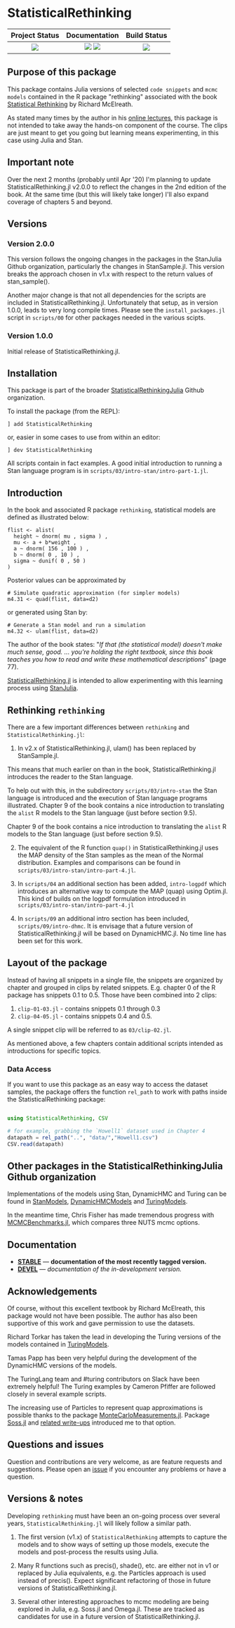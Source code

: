 # StatisticalRethinking


| **Project Status**                                                               |  **Documentation**                                                               | **Build Status**                                                                                |
|:-------------------------------------------------------------------------------:|:-------------------------------------------------------------------------------:|:-----------------------------------------------------------------------------------------------:|
|![][project-status-img] | [![][docs-stable-img]][docs-stable-url] [![][docs-dev-img]][docs-dev-url] | [![][travis-img]][travis-url] |

## Purpose of this package

This package contains Julia versions of selected `code snippets` and `mcmc models` contained in the R package "rethinking" associated with the book [Statistical Rethinking](https://xcelab.net/rm/statistical-rethinking/) by Richard McElreath.

As stated many times by the author in his [online lectures](https://www.youtube.com/watch?v=ENxTrFf9a7c&list=PLDcUM9US4XdNM4Edgs7weiyIguLSToZRI), this package is not intended to take away the hands-on component of the course. The clips are just meant to get you going but learning means experimenting, in this case using Julia and Stan.

## Important note

Over the next 2 months (probably until Apr '20) I'm planning to update StatisticalRethinking.jl v2.0.0 to reflect the changes in the 2nd edition of the book. At the same time (but this will likely take longer) I'll also expand coverage of chapters 5 and beyond.

## Versions

### Version 2.0.0 

This version follows the ongoing changes in the packages in the StanJulia Github organization, particularly the changes in StanSample.jl. This version breaks the approach chosen in v1.x with respect to the return values of stan_sample().

Another major change is that not all dependencies for the scripts are included in StatisticalRethinking.jl. Unfortunately that setup, as in version 1.0.0, leads to very long compile times. Please see the `install_packages.jl` script in `scripts/00` for other packages needed in the various scipts.

### Version 1.0.0

Initial release of StatisticalRethinking.jl.

## Installation

This package is part of the broader [StatisticalRethinkingJulia](https://github.com/StatisticalRethinkingJulia) Github organization.

To install the package (from the REPL):

```
] add StatisticalRethinking
```

or, easier in some cases to use from within an editor:

```
] dev StatisticalRethinking
```

All scripts contain in fact examples. A good initial introduction to running a Stan language program is in `scripts/03/intro-stan/intro-part-1.jl`.

## Introduction

In the book and associated R package `rethinking`, statistical models are defined as illustrated below:

```
flist <- alist(
  height ~ dnorm( mu , sigma ) ,
  mu <- a + b*weight ,
  a ~ dnorm( 156 , 100 ) ,
  b ~ dnorm( 0 , 10 ) ,
  sigma ~ dunif( 0 , 50 )
)
```

Posterior values can be approximated by
 
```
# Simulate quadratic approximation (for simpler models)
m4.31 <- quad(flist, data=d2)
```

or generated using Stan by:

```
# Generate a Stan model and run a simulation
m4.32 <- ulam(flist, data=d2)
```

The author of the book states: "*If that (the statistical model) doesn't make much sense, good. ... you're holding the right textbook, since this book teaches you how to read and write these mathematical descriptions*" (page 77).

[StatisticalRethinking.jl](https://github.com/StatisticalRethinkingJulia/StatisticalRethinking.jl) is intended to allow experimenting with this learning process using [StanJulia](https://github.com/StanJulia).

## Rethinking `rethinking`

There are a few important differences between `rethinking` and `StatisticalRethinking.jl`:

1. In v2.x of StatisticalRethinking.jl, ulam() has been replaced by StanSample.jl.

This means that much earlier on than in the book, StatisticalRethinking.jl introduces the reader to the Stan language.

To help out with this, in the subdirectory `scripts/03/intro-stan` the Stan language is introduced and the execution of Stan language programs illustrated. Chapter 9 of the book contains a nice introduction to translating the `alist` R models to the Stan language (just before section 9.5).

Chapter 9 of the book contains a nice introduction to translating the `alist` R models to the Stan language (just before section 9.5).

2. The equivalent of the R function `quap()` in StatisticalRethinking.jl uses the MAP density of the Stan samples as the mean of the Normal distribution. Examples and comparisons can be found in `scripts/03/intro-stan/intro-part-4.jl`. 

3. In `scripts/04` an additional section has been added, `intro-logpdf` which introduces an alternative way to compute the MAP (quap) using Optim.jl. This kind of builds on the logpdf formulation introduced in `scripts/03/intro-stan/intro-part-4.jl`

4. In `scripts/09` an additional intro section has been included, `scripts/09/intro-dhmc`. It is envisage that a future version of StatisticalRethinking.jl will be based on DynamicHMC.jl. No time line has been set for this work.

## Layout of the package

Instead of having all snippets in a single file, the snippets are organized by chapter and grouped in clips by related snippets. E.g. chapter 0 of the R package has snippets 0.1 to 0.5. Those have been combined into 2 clips:

1. `clip-01-03.jl` - contains snippets 0.1 through 0.3
2. `clip-04-05.jl` - contains snippets 0.4 and 0.5.

A single snippet clip will be referred to as `03/clip-02.jl`.

As mentioned above, a few chapters contain additional scripts intended as introductions for specific topics.

### Data Access

If you want to use this package as an easy way to access the dataset samples, the package offers the function `rel_path` to work with paths inside the StatisticalRethinking package:

```julia

using StatisticalRethinking, CSV

# for example, grabbing the `Howell1` dataset used in Chapter 4
datapath = rel_path("..", "data/","Howell1.csv") 
CSV.read(datapath)
```

## Other packages in the StatisticalRethinkingJulia Github organization

Implementations of the models using Stan, DynamicHMC and Turing can be found in [StanModels](https://github.com/StatisticalRethinkingJulia/StanModels.jl), [DynamicHMCModels](https://github.com/StatisticalRethinkingJulia/DynamicHMCModels.jl) and [TuringModels](https://github.com/StatisticalRethinkingJulia/TuringModels.jl).

In the meantime time, Chris Fisher has made tremendous progress with [MCMCBenchmarks.jl](https://github.com/StatisticalRethinkingJulia/MCMCBenchmarks.jl), which compares three NUTS mcmc options.

## Documentation

- [**STABLE**][docs-stable-url] &mdash; **documentation of the most recently tagged version.**
- [**DEVEL**][docs-dev-url] &mdash; *documentation of the in-development version.*

## Acknowledgements

Of course, without this excellent textbook by Richard McElreath, this package would not have been possible. The author has also been supportive of this work and gave permission to use the datasets.

Richard Torkar has taken the lead in developing the Turing versions of the models contained in [TuringModels](https://github.com/StatisticalRethinkingJulia/TuringModels.jl). 

Tamas Papp has been very helpful during the development of the DynamicHMC versions of the models.

The TuringLang team and #turing contributors on Slack have been extremely helpful! The Turing examples by Cameron Pfiffer are followed closely in several example scripts.

The increasing use of Particles to represent quap approximations is possible thanks to the package [MonteCarloMeasurements.jl](https://github.com/baggepinnen/MonteCarloMeasurements.jl). Package [Soss.jl](https://github.com/cscherrer/Soss.jl) and [related write-ups](https://cscherrer.github.io) introduced me to that option.

## Questions and issues

Question and contributions are very welcome, as are feature requests and suggestions. Please open an [issue][issues-url] if you encounter any problems or have a question.

## Versions & notes

Developing `rethinking` must have been an on-going process over several years, `StatisticalRethinking.jl` will likely follow a similar path.

1. The first version (v1.x) of `StatisticalRethinking` attempts to capture the models and to show ways of setting up those models, execute the models and post-process the results using Julia.

2. Many R functions such as precis(), shade(), etc. are either not in v1 or replaced by Julia equivalents, e.g. the Particles approach is used instead of precis(). Expect significant refactoring of those in future versions of StatisticalRethinking.jl. 

3. Several other interesting approaches to mcmc modeling are being explored in Julia, e.g. Soss.jl and Omega.jl. These are tracked as candidates for use in a future version of StatisticalRethinking.jl.

[docs-dev-img]: https://img.shields.io/badge/docs-dev-blue.svg
[docs-dev-url]: https://statisticalrethinkingjulia.github.io/StatisticalRethinking.jl/latest

[docs-stable-img]: https://img.shields.io/badge/docs-stable-blue.svg
[docs-stable-url]: https://statisticalrethinkingjulia.github.io/StatisticalRethinking.jl/stable

[travis-img]: https://travis-ci.org/StatisticalRethinkingJulia/StatisticalRethinking.jl.svg?branch=master
[travis-url]: https://travis-ci.org/StatisticalRethinkingJulia/StatisticalRethinking.jl

[codecov-img]: https://codecov.io/gh/StatisticalRethinkingJulia/StatisticalRethinking.jl/branch/master/graph/badge.svg
[codecov-url]: https://codecov.io/gh/StatisticalRethinkingJulia/StatisticalRethinking.jl

[issues-url]: https://github.com/StatisticalRethinkingJulia/StatisticalRethinking.jl/issues

[project-status-img]: https://img.shields.io/badge/lifecycle-wip-orange.svg

